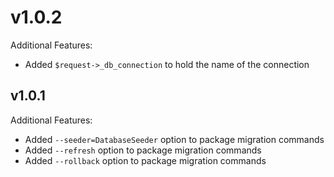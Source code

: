 # v1.0.2

Additional Features:

- Added `$request->_db_connection` to hold the name of the connection

## v1.0.1

Additional Features:

- Added `--seeder=DatabaseSeeder` option to package migration commands
- Added `--refresh` option to package migration commands
- Added `--rollback` option to package migration commands
